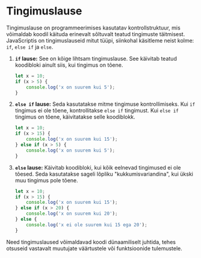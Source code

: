 # Tingimuslause

Tingimuslause on programmeerimises kasutatav kontrollstruktuur, mis võimaldab koodil käituda erinevalt sõltuvalt teatud tingimuste täitmisest. JavaScriptis on tingimuslauseid mitut tüüpi, siinkohal käsitleme neist kolme: `if`, `else if` ja `else`.

1. **`if` lause:** See on kõige lihtsam tingimuslause. See käivitab teatud koodibloki ainult siis, kui tingimus on tõene.

    ```javascript
    let x = 10;
    if (x > 5) {
        console.log('x on suurem kui 5');
    }
    ```

2. **`else if` lause:** Seda kasutatakse mitme tingimuse kontrollimiseks. Kui `if` tingimus ei ole tõene, kontrollitakse `else if` tingimust. Kui `else if` tingimus on tõene, käivitatakse selle koodiblokk.

    ```javascript
    let x = 10;
    if (x > 15) {
        console.log('x on suurem kui 15');
    } else if (x > 5) {
        console.log('x on suurem kui 5');
    }
    ```

3. **`else` lause:** Käivitab koodibloki, kui kõik eelnevad tingimused ei ole tõesed. Seda kasutatakse sageli lõpliku "kukkumisvariandina", kui ükski muu tingimus pole tõene.

    ```javascript
    let x = 10;
    if (x > 15) {
        console.log('x on suurem kui 15');
    } else if (x > 20) {
        console.log('x on suurem kui 20');
    } else {
        console.log('x ei ole suurem kui 15 ega 20');
    }
    ```

Need tingimuslaused võimaldavad koodi dünaamiliselt juhtida, tehes otsuseid vastavalt muutujate väärtustele või funktsioonide tulemustele.